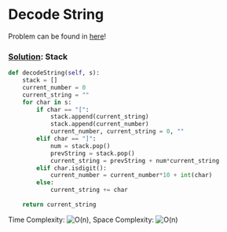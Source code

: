 # Decode String

Problem can be found in [here](https://leetcode.com/problems/decode-string/)!

### [Solution](/Stack/394-DecodeString/solution.py): Stack

```python
def decodeString(self, s):
    stack = []
    current_number = 0
    current_string = ""
    for char in s:
        if char == "[":
            stack.append(current_string)
            stack.append(current_number)
            current_number, current_string = 0, ""
        elif char == "]":
            num = stack.pop()
            prevString = stack.pop()
            current_string = prevString + num*current_string
        elif char.isdigit():
            current_number = current_number*10 + int(char)
        else:
            current_string += char
            
    return current_string
```

Time Complexity: ![O(n)](<https://latex.codecogs.com/svg.image?\inline&space;O(n)>), Space Complexity: ![O(n)](<https://latex.codecogs.com/svg.image?\inline&space;O(n)>)
